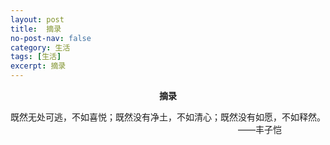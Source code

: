 ```yaml
---
layout: post
title:  摘录
no-post-nav: false
category: 生活
tags: [生活]
excerpt: 摘录
---
```


**<center>摘录</center>**

既然无处可逃，不如喜悦；既然没有净土，不如清心；既然没有如愿，不如释然。
&emsp;&emsp;&emsp;&emsp;&emsp;&emsp;&emsp;&emsp;&emsp;&emsp;&emsp;&emsp;&emsp;&emsp;&emsp;&emsp;&emsp;&emsp;&emsp;&emsp;&emsp;&emsp;&emsp;&emsp;&emsp;&emsp;——丰子恺